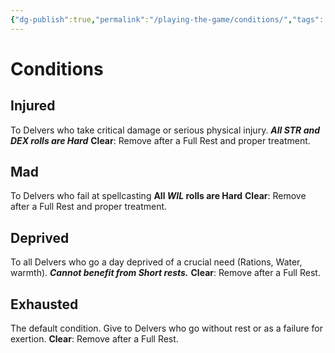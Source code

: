 ```yaml
---
{"dg-publish":true,"permalink":"/playing-the-game/conditions/","tags":["Combat","Rules","Exploration"],"created":"2025-01-02T11:24:07.857-05:00","updated":"2025-03-25T08:45:13.464-04:00"}
---
```


# Conditions
## Injured
To Delvers who take critical damage or serious physical injury. 
***All STR and DEX rolls are Hard***
**Clear**: Remove after a Full Rest and proper treatment.
## Mad
To Delvers who fail at spellcasting
**All *WIL* rolls are Hard**
**Clear**: Remove after a Full Rest and proper treatment.
## Deprived
To all Delvers who go a day deprived of a crucial need (Rations, Water, warmth).
***Cannot benefit from Short rests.***
**Clear**: Remove after a Full Rest. 
## Exhausted
The default condition. Give to Delvers who go without rest or as a failure for exertion.
**Clear**: Remove after a Full Rest. 